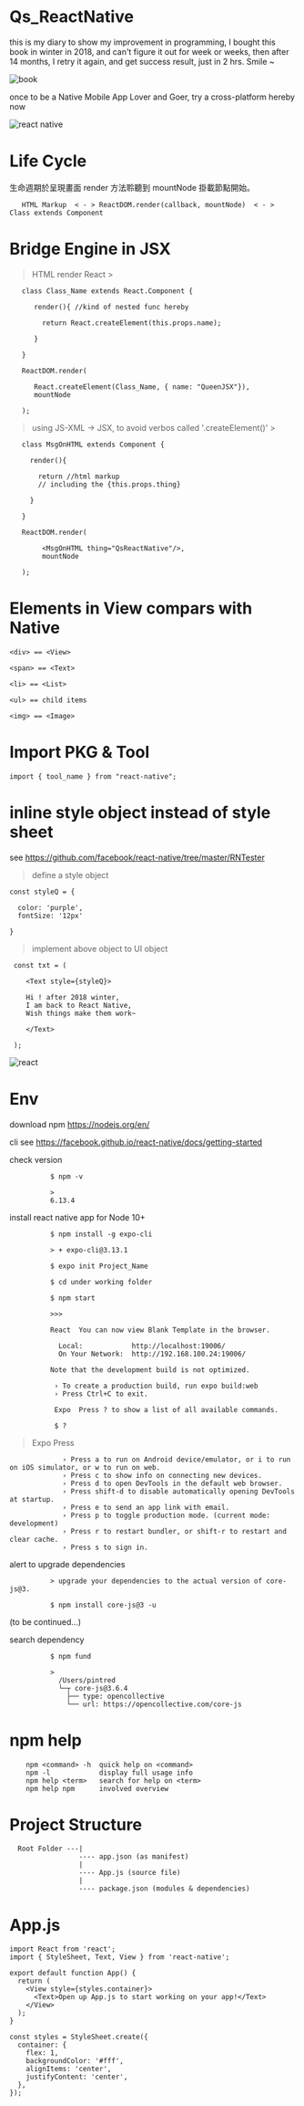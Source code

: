 # Qs_ReactNative

this is my diary to show my improvement in programming, I bought this book in winter in 2018, and can't figure it out for week or weeks, then after 14 months, I retry it again, and get success result, just in 2 hrs. Smile ~

![book](https://github.com/QueenieCplusplus/Qs_ReactNative)



once to be a Native Mobile App Lover and Goer, try a cross-platform hereby now

![react native](https://vincent.fishboneapps.com/images/learning/reactNative/reactnativeday7.png)

# Life Cycle


生命週期於呈現畫面 render 方法聆聽到 mountNode 掛載節點開始。
                          
 
       HTML Markup  < - > ReactDOM.render(callback, mountNode)  < - >  Class extends Component
       

# Bridge Engine in JSX

> HTML render React >

       class Class_Name extends React.Component {
       
          render(){ //kind of nested func hereby
          
            return React.createElement(this.props.name);
          
          }
       
       }
       
       ReactDOM.render(
       
          React.createElement(Class_Name, { name: "QueenJSX"}),
          mountNode
        
       );

> using JS-XML -> JSX, to avoid verbos called '.createElement()' >

       class MsgOnHTML extends Component {
       
         render(){
         
           return //html markup 
           // including the {this.props.thing}
         
         }
       
       }
       
       ReactDOM.render(
       
            <MsgOnHTML thing="QsReactNative"/>,
            mountNode
       
       );
       
# Elements in View compars with Native

    <div> == <View>

    <span> == <Text>

    <li> == <List>

    <ul> == child items

    <img> == <Image>
 
# Import PKG & Tool

    import { tool_name } from "react-native";
    
# inline style object instead of style sheet 

see <https://github.com/facebook/react-native/tree/master/RNTester>

> define a style object

    const styleQ = {
    
      color: 'purple',
      fontSize: '12px'
    
    }

> implement above object to UI object

     const txt = (
     
        <Text style={styleQ}>
        
        Hi ! after 2018 winter,
        I am back to React Native,
        Wish things make them work~
        
        </Text>
     
     ); 
     
![react](https://www.appcoda.com.tw/wp-content/uploads/2015/04/react-native-1024x631.png)
     
# Env 

download npm <https://nodejs.org/en/>

cli see <https://facebook.github.io/react-native/docs/getting-started>

check version 

              $ npm -v
              
              >
              6.13.4
              
install react native app for Node 10+

              $ npm install -g expo-cli
              
              > + expo-cli@3.13.1
              
              $ expo init Project_Name
              
              $ cd under working folder
              
              $ npm start
              
              >>>
              
              React  You can now view Blank Template in the browser.

                Local:            http://localhost:19006/
                On Your Network:  http://192.168.100.24:19006/

              Note that the development build is not optimized.

               › To create a production build, run expo build:web
               › Press Ctrl+C to exit.

               Expo  Press ? to show a list of all available commands.
               
               $ ?
               
> Expo Press
               
                 › Press a to run on Android device/emulator, or i to run on iOS simulator, or w to run on web.
                 › Press c to show info on connecting new devices.
                 › Press d to open DevTools in the default web browser.
                 › Press shift-d to disable automatically opening DevTools at startup.
                 › Press e to send an app link with email.
                 › Press p to toggle production mode. (current mode: development)
                 › Press r to restart bundler, or shift-r to restart and clear cache.
                 › Press s to sign in.

             
alert to upgrade dependencies

              > upgrade your dependencies to the actual version of core-js@3.
              
              $ npm install core-js@3 -u
              
(to be continued...)

search dependency

              $ npm fund
              
              >
                /Users/pintred
                └─┬ core-js@3.6.4
                  ├── type: opencollective
                  └── url: https://opencollective.com/core-js
                  
# npm help

        npm <command> -h  quick help on <command>
        npm -l            display full usage info
        npm help <term>   search for help on <term>
        npm help npm      involved overview
        

# Project Structure


      Root Folder ---|
                     ---- app.json (as manifest)
                     |
                     ---- App.js (source file)
                     |
                     ---- package.json (modules & dependencies)
                     
# App.js

    import React from 'react';
    import { StyleSheet, Text, View } from 'react-native';

    export default function App() {
      return (
        <View style={styles.container}>
          <Text>Open up App.js to start working on your app!</Text>
        </View>
      );
    }

    const styles = StyleSheet.create({
      container: {
        flex: 1,
        backgroundColor: '#fff',
        alignItems: 'center',
        justifyContent: 'center',
      },
    });
    
 
